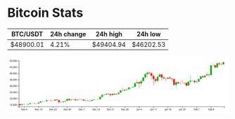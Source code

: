 # Bitcoin Stats

BTC/USDT|24h change|24h high|24h low|
|---|---|---|---|
|$48900.01|4.21%|$49404.94|$46202.53|

<img src="./chart.svg">
